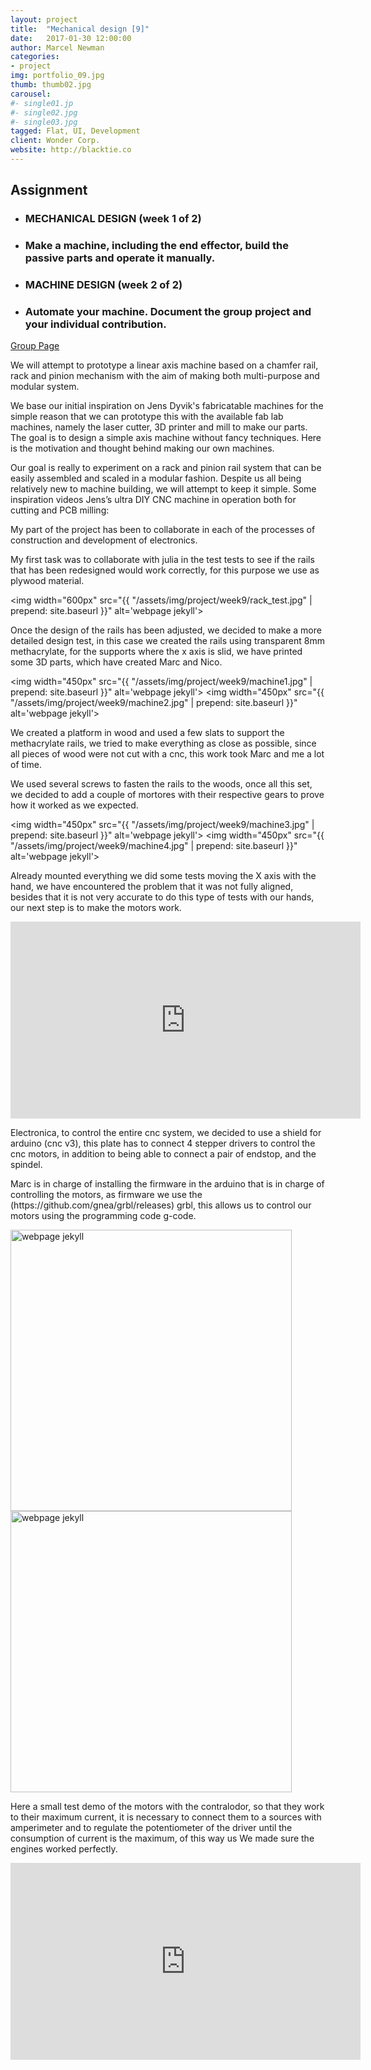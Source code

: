 ```yaml
---
layout: project
title:  "Mechanical design [9]"
date:   2017-01-30 12:00:00
author: Marcel Newman
categories:
- project
img: portfolio_09.jpg
thumb: thumb02.jpg
carousel:
#- single01.jp
#- single02.jpg
#- single03.jpg
tagged: Flat, UI, Development
client: Wonder Corp.
website: http://blacktie.co
---
```

<h2>Assignment</h2>


<ul>
<li>
  <h3>MECHANICAL DESIGN (week 1 of 2)
</h3>
</li>
<li>
  <h3>Make a machine, including the end effector, build the passive parts and operate it manually.
</h3>
</li>
<li>
  <h3>MACHINE DESIGN (week 2 of 2)
</h3>
</li>
<li>
  <h3>Automate your machine. Document the group project and your individual contribution.
</h3>
</li>
</ul>
<p> <a href="http://archive.fabacademy.org/2017/fablabbcn/group/machine/group3/">Group Page</a>

<p>
We will attempt to prototype a linear axis machine based on a chamfer rail, rack and pinion mechanism with the aim of making both multi-purpose and modular system.
</p>
<p>We base our initial inspiration on Jens Dyvik's fabricatable machines for the simple reason that we can prototype this with the available fab lab machines, namely the laser cutter, 3D printer and mill to make our parts. The goal is to design a simple axis machine without fancy techniques. Here is the motivation and thought behind making our own machines.
</p>
<p>Our goal is really to experiment on a rack and pinion rail system that can be easily assembled and scaled in a modular fashion. Despite us all being relatively new to machine building, we will attempt to keep it simple. Some inspiration videos Jens’s ultra DIY CNC machine in operation both for cutting and PCB milling:</p>

<p>My part of the project has been to collaborate in each of the processes of construction and development of electronics.</p>

<p>My first task was to collaborate with julia in the test tests to see if the rails that has been redesigned would work correctly, for this purpose we use as plywood material.</p>


<div class="col-xs-10 col-xs-offset-2 ">

<img width="600px" src="{{ "/assets/img/project/week9/rack_test.jpg" | prepend: site.baseurl }}" alt='webpage jekyll'>

</div>

<p>Once the design of the rails has been adjusted, we decided to make a more detailed design test, in this case we created the rails using transparent 8mm methacrylate, for the supports where the x axis is slid, we have printed some 3D parts, which have created Marc and Nico.</p>

<div class="col-xs-12 ">

<img width="450px" src="{{ "/assets/img/project/week9/machine1.jpg" | prepend: site.baseurl }}" alt='webpage jekyll'>
<img width="450px" src="{{ "/assets/img/project/week9/machine2.jpg" | prepend: site.baseurl }}" alt='webpage jekyll'>

</div>

<p>We created a platform in wood and used a few slats to support the methacrylate rails, we tried to make everything as close as possible, since all pieces of wood were not cut with a cnc, this work took Marc and me a lot of time.</p>
<p>We used several screws to fasten the rails to the woods, once all this set, we decided to add a couple of mortores with their respective gears to prove how it worked as we expected.</p>

<div class="col-xs-12 ">

<img width="450px" src="{{ "/assets/img/project/week9/machine3.jpg" | prepend: site.baseurl }}" alt='webpage jekyll'>
<img width="450px" src="{{ "/assets/img/project/week9/machine4.jpg" | prepend: site.baseurl }}" alt='webpage jekyll'>

</div>

<p>Already mounted everything we did some tests moving the X axis with the hand, we have encountered the problem that it was not fully aligned, besides that it is not very accurate to do this type of tests with our hands, our next step is to make the motors work.</p>
<div class="col-xs-10 col-xs-offset-2 ">
	<iframe width="560" height="315" src="https://www.youtube.com/embed/3VMG2U9gFwA" frameborder="0" allowfullscreen></iframe>
</div>

<p>
Electronica, to control the entire cnc system, we decided to use a shield for arduino (cnc v3), this plate has to connect 4 stepper drivers to control the cnc motors, in addition to being able to connect a pair of endstop, and the spindel.</p>

<p>Marc is in charge of installing the firmware in the arduino that is in charge of controlling the motors, as firmware we use the (https://github.com/gnea/grbl/releases) grbl, this allows us to control our motors using the programming code g-code.</p>

<div class="col-xs-12 ">
	<img width="450px" src="{{ "/assets/img/project/week9/pololu.jpg" | prepend: site.baseurl }}" alt='webpage jekyll'>
	<img width="450px" src="{{ "/assets/img/project/week9/arduino_cnc_v3.jpg" | prepend: site.baseurl }}" alt='webpage jekyll'>
</div>

<p>Here a small test demo of the motors with the contralodor, so that they work to their maximum current, it is necessary to connect them to a sources with amperimeter and to regulate the potentiometer of the driver until the consumption of current is the maximum, of this way us We made sure the engines worked perfectly.</p>

<div class="col-xs-10 col-xs-offset-2 ">
	<iframe width="560" height="315" src="https://www.youtube.com/embed/PJPHdUUVjU0" frameborder="0" allowfullscreen></iframe>
</div>

